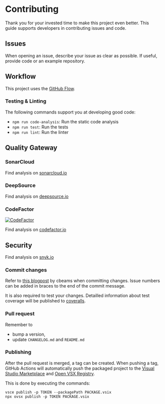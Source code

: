 # Contributing
Thank you for your invested time to make this project even better. This guide supports developers in contributing issues and code.

## Issues
When opening an issue, describe your issue as clear as possible. If useful, provide code or an example repository.

## Workflow
This project uses the [GitHub Flow](https://docs.github.com/en/get-started/quickstart/github-flow).

### Testing & Linting
The following commands support you at developing good code:
* `npm run code-analysis`: Run the static code analysis
* `npm run test`: Run the tests
* `npm run lint`: Run the linter

## Quality Gateway

### SonarCloud
Find analysis on [sonarcloud.io](https://sonarcloud.io/project/overview?id=pascalre_vscode-yaml-sort)

### DeepSource
Find analysis on [deepsource.io](https://deepsource.io/gh/pascalre/vscode-yaml-sort)

### CodeFactor
[![CodeFactor](https://www.codefactor.io/repository/github/pascalre/vscode-yaml-sort/badge/master)](https://www.codefactor.io/repository/github/pascalre/vscode-yaml-sort/overview/master)

Find analysis on [codefactor.io](https://www.codefactor.io/repository/github/pascalre/vscode-yaml-sort/overview/master)


## Security
Find analysis on [snyk.io](https://app.snyk.io/org/pascalre/project/e7d5ea5f-b9ee-426e-9f91-4c910a742838)

### Commit changes
Refer to [this blogpost](https://cbea.ms/git-commit/#end) by cbeams when committing changes. Issue numbers can be added in braces to the end of the commit message.

It is also required to test your changes. Detailled information about test coverage will be published to [coveralls](https://coveralls.io/github/pascalre/vscode-yaml-sort).

### Pull request
Remember to
* bump a version,
* update `CHANGELOG.md` and `README.md`

### Publishing
After the pull request is merged, a tag can be created. When pushing a tag, GitHub Actions will automatically push the packaged project to the [Visual Studio Marketplace](https://marketplace.visualstudio.com) and [Open VSX Registry](https://open-vsx.org).

This is done by executing the commands:

```
vsce publish -p TOKEN --packagePath PACKAGE.vsix
npx ovsx publish -p TOKEN PACKAGE.vsix
```
